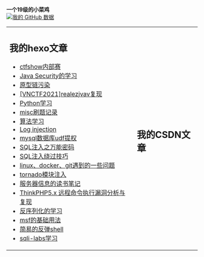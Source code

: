 **一个19级的小菜鸡**<br>
[![我的 GitHub 数据](https://github-readme-stats.vercel.app/api?username=y0lo-0924)]()<br>
<table><tr>
<td>

## 我的hexo文章
- [ctfshow内部赛](http://y0lo-0924.github.io/2022/03/03/ctfshow内部赛/)
- [Java Security的学习](http://y0lo-0924.github.io/2022/03/02/Security的学习/)
- [原型链污染](http://y0lo-0924.github.io/2021/04/10/浅谈nodejs原型链污染/)
- [[VNCTF2021]realezjvav复现](http://y0lo-0924.github.io/2021/03/16/VNCTF-realezjvav复现/)
- [Python学习](http://y0lo-0924.github.io/2021/03/12/Python学习/)
- [misc刷题记录](http://y0lo-0924.github.io/2021/03/11/misc刷题记录/)
- [算法学习](http://y0lo-0924.github.io/2021/03/11/算法学习/)
- [Log injection](http://y0lo-0924.github.io/2021/02/27/Log-injection/)
- [mysql数据库udf提权](http://y0lo-0924.github.io/2021/01/23/mysql数据库udf提权/)
- [SQL注入之万能密码](http://y0lo-0924.github.io/2021/01/08/SQL注入之万能密码/)
- [SQL注入绕过技巧](http://y0lo-0924.github.io/2021/01/07/SQL注入绕过技巧/)
- [linux、docker、git遇到的一些问题](http://y0lo-0924.github.io/2020/12/05/linux、docker、git遇到的一些问题/)
- [tornado模块注入](http://y0lo-0924.github.io/2020/11/30/tornado模块注入/)
- [服务器信息的读书笔记](http://y0lo-0924.github.io/2020/11/27/服务器信息的读书笔记/)
- [ThinkPHP5.x 远程命令执行漏洞分析与复现](http://y0lo-0924.github.io/2020/10/31/ThinkPHP5-x-远程命令执行漏洞分析与复现/)
- [反序列化的学习](http://y0lo-0924.github.io/2020/10/24/反序列化的学习/)
- [msf的基础用法](http://y0lo-0924.github.io/2020/07/31/msf的基础用法/)
- [简易的反弹shell](http://y0lo-0924.github.io/2020/07/25/简易的反弹shell/)
- [sqli-labs学习](http://y0lo-0924.github.io/2020/07/09/sqli-labs/)

</td>
<td>

## 我的CSDN文章

</td>
</tr></table>
